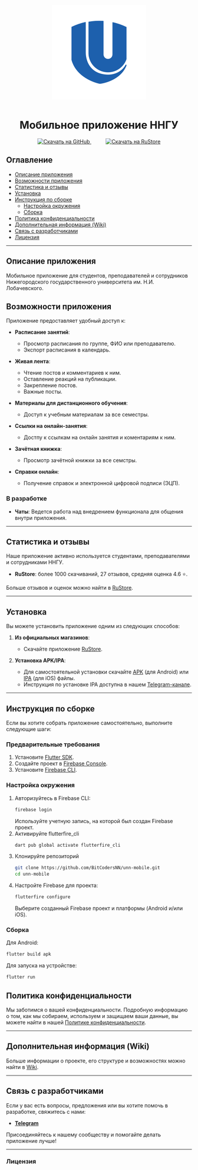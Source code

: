 <div align="center">
<img src="https://github.com/BitCodersNN/unn-mobile/blob/develop/assets/images/icon.png" width="256" hspace="10" vspace="10">
<h1>Мобильное приложение ННГУ</h1>
<a href="https://github.com/BitCodersNN/unn-mobile/releases/latest">
    <img alt="Скачать на GitHub"
        height="60"
        src="https://upload.wikimedia.org/wikipedia/commons/9/91/Octicons-mark-github.svg" />
</a>
&nbsp;&nbsp;&nbsp;&nbsp;&nbsp;&nbsp;&nbsp;&nbsp;&nbsp;
<a href="https://www.rustore.ru/catalog/app/ru.unn.unn_mobile">
    <img alt="Скачать на RuStore"
        height="60"
        src="https://encrypted-tbn1.gstatic.com/images?q=tbn:ANd9GcRaCYxbePTN_YLRz6e0gippnl0QTn8XVGJB5kTfR25pzrzCWzkHTX8Gm_TZp0ZoQBTjHgQrcM08qHKHpuv_FcxZ4p64ndlfnRTo5tHczg" />
</a>
</div>

## Оглавление

- [Описание приложения](#описание-приложения)
- [Возможности приложения](#возможности-приложения)
- [Статистика и отзывы](#cтатистика-и-отзывы)
- [Установка](#установка)
- [Инструкция по сборке](#инструкция-по-сборке)
  - [Настройка окружения](#настройка-окружения)
  - [Сборка](#сборка)
- [Политика конфиденциальности](#политика-конфиденциальности)
- [Дополнительная информация (Wiki)](#дополнительная-информация-wiki)
- [Связь с разработчиками](#связь-с-разработчиками)
- [Лицензия](#лицензия)
---

## Описание приложения

Мобильное приложение для студентов, преподавателей и сотрудников Нижегородского государственного университета им. Н.И. Лобачевского.


## Возможности приложения

Приложение предоставляет удобный доступ к:

- **Расписание занятий**:
  - Просмотр расписания по группе, ФИО или преподавателю.
  - Экспорт расписания в календарь.

- **Живая лента**:
  - Чтение постов и комментариев к ним.
  - Оставление реакций на публикации.
  - Закрепление постов.
  - Важные посты.

- **Материалы для дистанционного обучения**:
  - Доступ к учебным материалам за все семестры.

- **Ссылки на онлайн-занятия**:
  - Достпу к ссылкам на онлайн занятия и коментариям к ним.

- **Зачётная книжка**:
  - Просмотр зачётной книжки за все семстры.

- **Справки онлайн**:
  - Получение справок и электронной цифровой подписи (ЭЦП).

### В разработке

- **Чаты**: Ведется работа над внедрением функционала для общения внутри приложения.

---

## Статистика и отзывы

Наше приложение активно используется студентами, преподавателями и сотрудниками ННГУ.

- **RuStore**: более 1000 скачиваний, 27 отзывов, средняя оценка 4.6 ⭐.

Больше отзывов и оценок можно найти в [RuStore](https://www.rustore.ru/catalog/app/ru.unn.unn_mobile).

---

## Установка

Вы можете установить приложение одним из следующих способов:

1. **Из официальных магазинов**:
   - Скачайте приложение [RuStore](https://www.rustore.ru/catalog/app/ru.unn.unn_mobile).

2. **Установка APK/IPA**:
   - Для самостоятельной установки скачайте [APK](https://github.com/BitCodersNN/unn-mobile/releases) (для Android) или [IPA](https://github.com/BitCodersNN/unn-mobile/releases) (для iOS) файлы.
   - Инструкция по установке IPA доступна в нашем [Telegram-канале](https://t.me/unn_mobile/25).

---

## Инструкция по сборке

Если вы хотите собрать приложение самостоятельно, выполните следующие шаги:

### Предварительные требования

1. Установите [Flutter SDK](https://docs.flutter.dev/get-started/install).
2. Создайте проект в [Firebase Console](https://console.firebase.google.com/).
3. Установите [Firebase CLI](https://firebase.google.com/docs/cli#setup_update_cli).

### Настройка окружения

1. Авторизуйтесь в Firebase CLI:
   ```bash
   firebase login
   ```
   Используйте учетную запись, на которой был создан Firebase проект.
2. Активируйте flutterfire_cli
   ```bash
   dart pub global activate flutterfire_cli
   ```
3. Клонируйте репозиторий
   ```bash
   git clone https://github.com/BitCodersNN/unn-mobile.git
   cd unn-mobile
   ```
4. Настройте Firebase для проекта:
   ```bash
   flutterfire configure
   ```
   Выберите созданный Firebase проект и платформы (Android и/или iOS).
 
### Сборка
Для Android:
```bash
flutter build apk
```
Для запуска на устройстве:
```bash
flutter run
```

## Политика конфиденциальности

Мы заботимся о вашей конфиденциальности. Подробную информацию о том, как мы собираем, используем и защищаем ваши данные, вы можете найти в нашей [Политике конфиденциальности](https://github.com/BitCodersNN/unn-mobile/wiki/Privacy-Policy).

---

## Дополнительная информация (Wiki)

Больше информации о проекте, его структуре и возможностях можно найти в [Wiki](https://github.com/BitCodersNN/unn-mobile/wiki).

---

## Связь с разработчиками

Если у вас есть вопросы, предложения или вы хотите помочь в разработке, свяжитесь с нами:

- [**Telegram**](https://t.me/unn_mobile)

Присоединяйтесь к нашему сообществу и помогайте делать приложение лучше!

---

### Лицензия
